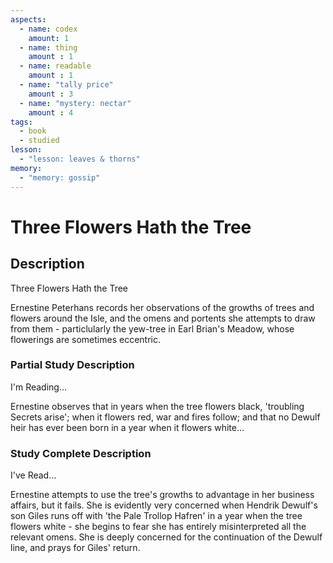 ```yaml
---
aspects: 
  - name: codex
    amount: 1
  - name: thing
    amount : 1
  - name: readable
    amount : 1
  - name: "tally price"
    amount : 3
  - name: "mystery: nectar"
    amount : 4
tags:
  - book
  - studied
lesson:
  - "lesson: leaves & thorns"
memory:
  - "memory: gossip"
---
```


# Three Flowers Hath the Tree

## Description
Three Flowers Hath the Tree

Ernestine Peterhans records her observations of the growths of trees and flowers around the Isle, and the omens and portents she attempts to draw from them - particlularly the yew-tree in Earl Brian's Meadow, whose flowerings are sometimes eccentric.
### Partial Study Description
I'm Reading...

Ernestine observes that in years when the tree flowers black, 'troubling Secrets arise'; when it flowers red, war and fires follow; and that no Dewulf heir has ever been born in a year when it flowers white...
### Study Complete Description
I've Read...

Ernestine attempts to use the tree's growths to advantage in her business affairs, but it fails. She is evidently very concerned when Hendrik Dewulf's son Giles runs off with 'the Pale Trollop Hafren' in a year when the tree flowers white - she begins to fear she has entirely misinterpreted all the relevant omens. She is deeply concerned for the continuation of the Dewulf line, and prays for Giles' return.